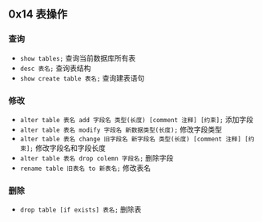 ## 0x14 表操作

### 查询

- `show tables;` 查询当前数据库所有表
- `desc 表名;` 查询表结构
- `show create table 表名;` 查询建表语句

### 修改

- `alter table 表名 add 字段名 类型(长度) [comment 注释] [约束];` 添加字段
- `alter table 表名 modify 字段名 新数据类型(长度);` 修改字段类型
- `alter table 表名 change 旧字段名 新字段名 类型(长度) [comment 注释] [约束];` 修改字段名和字段长度
- `alter table 表名 drop colemn 字段名;` 删除字段
- `rename table 旧表名 to 新表名;` 修改表名

### 删除

- `drop table [if exists] 表名;` 删除表
